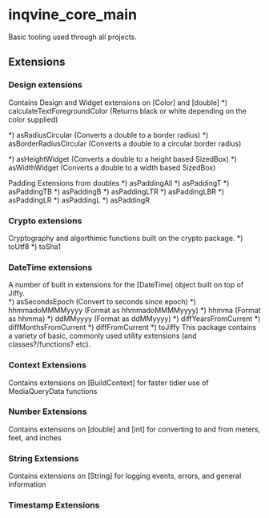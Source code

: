 # inqvine_core_main

Basic tooling used through all projects.

## Extensions

### Design extensions

Contains Design and Widget extensions on [Color] and [double]
*) calculateTextForegroundColor (Returns black or white depending on the color supplied)

*) asRadiusCircular (Converts a double to a border radius)
*) asBorderRadiusCircular (Converts a double to a circular border radius)

*) asHeightWidget (Converts a double to a height based SizedBox)
*) asWidthWidget (Converts a double to a width based SizedBox)

Padding Extensions from doubles
*) asPaddingAll
*) asPaddingT
*) asPaddingTB
*) asPaddingB
*) asPaddingLTR
*) asPaddingLBR
*) asPaddingLR
*) asPaddingL
*) asPaddingR

### Crypto extensions

Cryptography and algorthimic functions built on the crypto package.
*) toUtf8
*) toSha1

### DateTime extensions

A number of built in extensions for the [DateTime] object built on top of Jiffy.  
*) asSecondsEpoch (Convert to seconds since epoch)
*) hhmmadoMMMMyyyy (Format as hhmmadoMMMMyyyy)
*) hhmma (Format as hhmma)
*) ddMMyyyy (Format as ddMMyyyy)
*) diffYearsFromCurrent
*) diffMonthsFromCurrent
*) diffFromCurrent
*) toJiffy
This package contains a variety of basic, commonly used utility extensions (and classes?/functions? etc).

### Context Extensions
Contains extensions on [BuildContext] for faster tidier use of MediaQueryData functions

### Number Extensions
Contains extensions on [double] and [int] for converting to and from meters, feet, and inches

### String Extensions
Contains extensions on [String] for logging events, errors, and general information

### Timestamp Extensions
